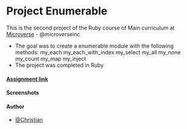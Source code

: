 # Project Enumerable

This is the second project of the Ruby course of Main curriculum at [Microverse](https://www.microverse.org/) - @microverseinc

* The goal was to create a enumerable module with the following methods:
   my_each
   my_each_with_index
   my_select
   my_all
   my_none
   my_count
   my_map
   my_inject
* The project was completed in Ruby

#### [Assignment link](https://www.theodinproject.com/courses/ruby-programming/lessons/advanced-building-blocks)

#### Screenshots

#### Author

* [@Christian](https://github.com/jcromerohdz)
